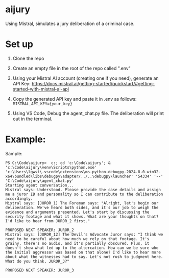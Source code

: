 # aijury

Using Mistral, simulates a jury deliberation of a criminal case.

# Set up

1. Clone the repo

2. Create an empty file in the root of the repo called ".env"

3. Using your Mistral AI account (creating one if you need), generate an API Key: https://docs.mistral.ai/getting-started/quickstart/#getting-started-with-mistral-ai-api

4. Copy the generated API key and paste it in .env as follows: `MISTRAL_API_KEY={your_key}`

5. Using VS Code, Debug the agent_chat.py file. The deliberation will print out in the terminal.

# Example:

Sample:
```
PS C:\Code\aijury>  c:; cd 'c:\Code\aijury'; & 'c:\Code\aijury\venv\Scripts\python.exe' 'c:\Users\lgwst\.vscode\extensions\ms-python.debugpy-2024.8.0-win32-x64\bundled\libs\debugpy\adapter/../..\debugpy\launcher' '54334' '--' 'C:\Code\aijury\agent_chat.py'
Starting agent conversation...
Mistral says: Understood. Please provide the case details and assign me a juror ID and personality so I can contribute to the deliberation accordingly.
Mistral says: [JUROR_1] The Foreman says: "Alright, let's begin our deliberation. We've heard both sides, and it's our job to weigh the evidence and arguments presented. Let's start by discussing the security footage and what it shows. What are your thoughts on that? I'd like to hear from JUROR_2 first."

PROPOSED NEXT SPEAKER: JUROR_2
Mistral says: [JUROR_12] The Devil's Advocate Juror says: "I think we need to be careful about how much we rely on that footage. It's grainy, there's no audio, and it's partially obscured. Plus, it doesn't show what led up to the altercation. How can we be sure who the initial aggressor was based on that alone? I'd like to hear more about what the witnesses had to say. Let's not rush to judgment here. What do you think, JUROR_3?"

PROPOSED NEXT SPEAKER: JUROR_3
```